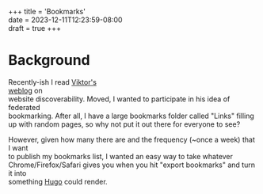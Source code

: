 +++
title = 'Bookmarks'  
date = 2023-12-11T12:23:59-08:00  
draft = true
+++

# Background

Recently-ish I read [Viktor's  
weblog](https://www.marginalia.nu/log/19-website-discoverability-crisis/ "Viktor's
weblog") on  
website discoverability. Moved, I wanted to participate in his idea of federated  
bookmarking. After all, I have a large bookmarks folder called "Links" filling  
up with random pages, so why not put it out there for everyone to see?

However, given how many there are and the frequency (~once a week) that I want  
to publish my bookmarks list, I wanted an easy way to take whatever  
Chrome/Firefox/Safari gives you when you hit "export bookmarks" and turn it into  
something [Hugo](https://gohugo.io/ "Hugo") could render.
